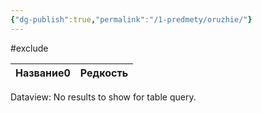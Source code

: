 ```yaml
---
{"dg-publish":true,"permalink":"/1-predmety/oruzhie/"}
---
```


#exclude
<div><table class="dataview table-view-table"><thead class="table-view-thead"><tr class="table-view-tr-header"><th class="table-view-th"><span>Название</span><span class="dataview small-text">0</span></th><th class="table-view-th"><span>Редкость</span></th></tr></thead><tbody class="table-view-tbody"></tbody></table><div class="dataview dataview-error-box"><p class="dataview dataview-error-message">Dataview: No results to show for table query.</p></div></div>